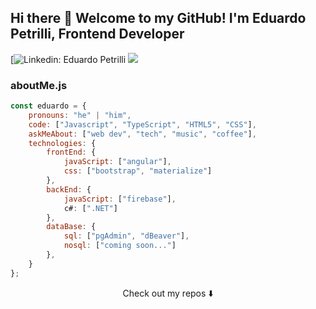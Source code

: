 ## Hi there 👋 Welcome to my GitHub! I'm Eduardo Petrilli, Frontend Developer


[![Linkedin: Eduardo Petrilli](https://www.linkedin.com/in/eduardo-petrilli-628a62159/)
![](https://visitor-badge.glitch.me/badge?page_id=petrillii.petrillii)

### aboutMe.js

```javascript
const eduardo = {
    pronouns: "he" | "him",
    code: ["Javascript", "TypeScript", "HTML5", "CSS"],
    askMeAbout: ["web dev", "tech", "music", "coffee"],
    technologies: {
        frontEnd: {
            javaScript: ["angular"],
            css: ["bootstrap", "materialize"]
        },
        backEnd: {
            javaScript: ["firebase"],
            c#: [".NET"]
        },
        dataBase: {
            sql: ["pgAdmin", "dBeaver"],
            nosql: ["coming soon..."]
        },
    }
};
```

<p align="center">
Check out my repos ⬇️  
</p>


